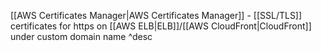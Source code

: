 [[AWS Certificates Manager|AWS Certificates Manager]] - [[SSL/TLS]] certificates for https on [[AWS ELB|ELB]]/[[AWS CloudFront|CloudFront]] under custom domain name ^desc